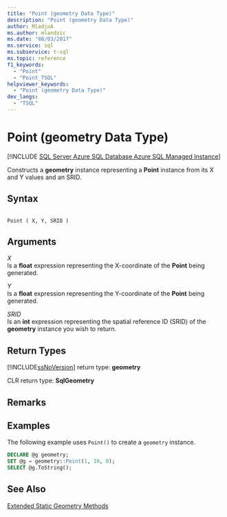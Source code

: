 ```yaml
---
title: "Point (geometry Data Type)"
description: "Point (geometry Data Type)"
author: MladjoA
ms.author: mlandzic
ms.date: "08/03/2017"
ms.service: sql
ms.subservice: t-sql
ms.topic: reference
f1_keywords:
  - "Point"
  - "Point_TSQL"
helpviewer_keywords:
  - "Point (geometry Data Type)"
dev_langs:
  - "TSQL"
---
```

# Point (geometry Data Type)
[!INCLUDE [SQL Server Azure SQL Database Azure SQL Managed Instance](../../includes/applies-to-version/sql-asdb-asdbmi.md)]

Constructs a **geometry** instance representing a **Point** instance from its X and Y values and an SRID.
  
## Syntax  
  
```  
  
Point ( X, Y, SRID )  
```  
  
## Arguments
 *X*  
 Is a **float** expression representing the X-coordinate of the **Point** being generated.  
  
 *Y*  
 Is a **float** expression representing the Y-coordinate of the **Point** being generated.  
  
 *SRID*  
 Is an **int** expression representing the spatial reference ID (SRID) of the **geometry** instance you wish to return.  
  
## Return Types  
 [!INCLUDE[ssNoVersion](../../includes/ssnoversion-md.md)] return type: **geometry**  
  
 CLR return type: **SqlGeometry**  
  
## Remarks  
  
## Examples  
 The following example uses `Point()` to create a `geometry` instance.  
  
```sql
DECLARE @g geometry;   
SET @g = geometry::Point(1, 10, 0);  
SELECT @g.ToString();  
```  
  
## See Also  
 [Extended Static Geometry Methods](../../t-sql/spatial-geometry/extended-static-geometry-methods.md)  
  
  

